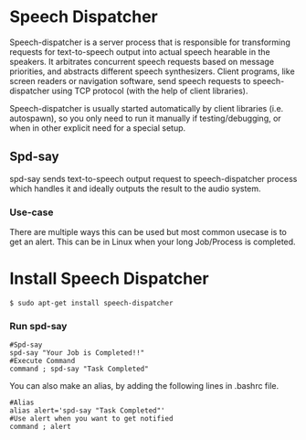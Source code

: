 # **Speech Dispatcher**

Speech-dispatcher is a server process that is responsible for  transforming  requests  for text-to-speech  output  into  actual  speech  hearable  in  the  speakers.  It  arbitrates concurrent speech requests based on message priorities,  and  abstracts  different  speech synthesizers.  Client  programs,  like  screen readers or navigation software, send speech requests to speech-dispatcher using TCP protocol (with  the  help  of  client  libraries).

Speech-dispatcher  is  usually started automatically by client libraries (i.e. autospawn), so you only need to run it manually if testing/debugging, or when in other  explicit  need for a special setup.

## **Spd-say**
spd-say sends text-to-speech output request to speech-dispatcher process which handles it and ideally outputs the result to the audio system.

### **Use-case**

There are multiple ways this can be used but most common usecase is to get an alert. This can be in Linux when your long Job/Process is completed.

# **Install Speech Dispatcher**
```
$ sudo apt-get install speech-dispatcher
```
### **Run spd-say**
```
#Spd-say
spd-say "Your Job is Completed!!"
#Execute Command
command ; spd-say "Task Completed"
```

You can also make an alias, by adding the following lines in .bashrc file.

```
#Alias
alias alert='spd-say "Task Completed"'
#Use alert when you want to get notified
command ; alert

```
